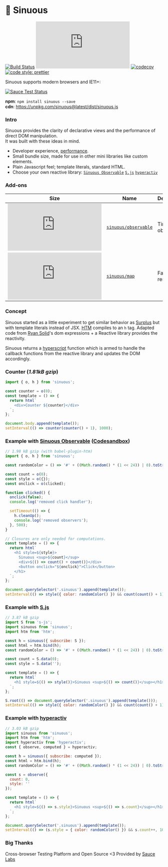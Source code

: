 # 🐍 Sinuous

[![Build Status](https://img.shields.io/travis/luwes/sinuous/master.svg?style=flat-square&label=Travis+CI)](https://travis-ci.org/luwes/sinuous)
![Badge size](http://img.badgesize.io/https://unpkg.com/sinuous@latest/dist/sinuous.js?compression=gzip&label=gzip&style=flat-square)
[![codecov](https://img.shields.io/codecov/c/github/luwes/sinuous.svg?style=flat-square)](https://codecov.io/gh/luwes/sinuous)
[![code style: prettier](https://img.shields.io/badge/code_style-prettier-ff69b4.svg?style=flat-square)](https://github.com/prettier/prettier)

Sinuous supports modern browsers and IE11+:

[![Sauce Test Status](https://saucelabs.com/browser-matrix/sinuous.svg)](https://saucelabs.com/u/sinuous)

**npm**: `npm install sinuous --save`  
**cdn**: https://unpkg.com/sinuous@latest/dist/sinuous.js

### Intro

Sinuous provides the clarity of declarative views and the performance of direct DOM manipulation.  
It was built with these ideas in mind.

- Developer experience, [performance](https://github.com/krausest/js-framework-benchmark/pull/566).
- Small bundle size, made for use in other mini libraries like custom elements.
- Plain Javascript feel; template literals, standard HTML.
- Choose your own reactive library:
  [`Sinuous Observable`](./packages/sinuous/observable)
  [`S.js`](https://github.com/adamhaile/S)
  [`hyperactiv`](https://github.com/elbywan/hyperactiv)

### Add-ons

| Size | Name | Description |
| --- | --- | --- |
| ![Badge size](http://img.badgesize.io/https://unpkg.com/sinuous@latest/observable/dist/observable.js?compression=gzip&label=gzip&style=flat-square) | [`sinuous/observable`](./packages/sinuous/observable) | Tiny observable |
| ![Badge size](http://img.badgesize.io/https://unpkg.com/sinuous@latest/map/dist/map.js?compression=gzip&label=gzip&style=flat-square) | [`sinuous/map`](./packages/sinuous/html) | Fast list renderer |

### Concept

Sinuous started as a little experiment to get similar behavior as [Surplus](https://github.com/adamhaile/surplus) but with template literals instead of JSX.
[HTM](https://github.com/developit/htm) compiles to an `h` tag. Adapted code from [Ryan Solid](https://github.com/ryansolid/babel-plugin-jsx-dom-expressions)'s dom expressions + a Reactive library provides the reactivity.

Sinuous returns a [hyperscript](https://github.com/hyperhype/hyperscript) function which is armed to handle the callback functions from the reactive library and updates the DOM accordingly.

### Counter (_1.81kB gzip_)

```js
import { o, h } from 'sinuous';

const counter = o(0);
const template = () => {
  return html`
    <div>Counter ${counter}</div>
  `;
};

document.body.append(template());
setInterval(() => counter(counter() + 1), 1000);
```

### Example with [Sinuous Observable](./packages/sinuous/observable) ([Codesandbox](https://codesandbox.io/s/j4vm9yow89))

```js
// 1.98 kB gzip (with babel-plugin-htm)
import { o, h } from 'sinuous';

const randomColor = () => '#' + ((Math.random() * (1 << 24)) | 0).toString(16);

const count = o(0);
const style = o({});
const onclick = o(clicked);

function clicked() {
  onclick(false);
  console.log('removed click handler');

  setTimeout(() => {
    h.cleanUp();
    console.log('removed observers');
  }, 500);
}

// Closures are only needed for computations.
const template = () => {
  return html`
    <h1 style=${style}>
      Sinuous <sup>${count}</sup>
      <div>${() => count() + count()}</div>
      <button onclick="${onclick}">Click</button>
    </h1>
  `;
};

document.querySelector('.sinuous').append(template());
setInterval(() => style({ color: randomColor() }) && count(count() + 1), 1000);
```

### Example with [S.js](https://github.com/adamhaile/S)

```js
// 3.87 kB gzip
import S from 's-js';
import sinuous from 'sinuous';
import htm from 'htm';

const h = sinuous({ subscribe: S });
const html = htm.bind(h);
const randomColor = () => '#' + ((Math.random() * (1 << 24)) | 0).toString(16);

const count = S.data(0);
const style = S.data('');

const template = () => {
  return html`
    <h1 style=${() => style()}>Sinuous <sup>${() => count()}</sup></h1>
  `;
};

S.root(() => document.querySelector('.sinuous').append(template()));
setInterval(() => style({ color: randomColor() }) && count(count() + 1), 1000);
```

### Example with [hyperactiv](https://github.com/elbywan/hyperactiv)

```js
// 3.03 kB gzip
import sinuous from 'sinuous';
import htm from 'htm';
import hyperactiv from 'hyperactiv';
const { observe, computed } = hyperactiv;

const h = sinuous({ subscribe: computed });
const html = htm.bind(h);
const randomColor = () => '#' + ((Math.random() * (1 << 24)) | 0).toString(16);

const s = observe({
  count: 0,
  style: ''
});

const template = () => {
  return html`
    <h1 style=${() => s.style}>Sinuous <sup>${() => s.count}</sup></h1>
  `;
};

document.querySelector('.sinuous').append(template());
setInterval(() => (s.style = { color: randomColor() }) && s.count++, 1000);
```

### Big Thanks

Cross-browser Testing Platform and Open Source <3 Provided by [Sauce Labs][homepage]

[homepage]: https://saucelabs.com
